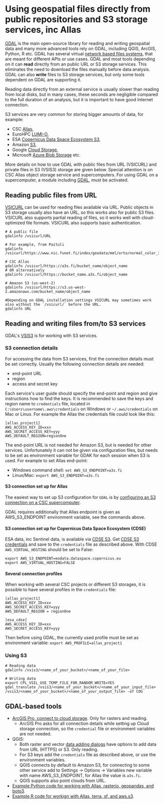 # Using geospatial files directly from public repositories and S3 storage services, inc Allas

[GDAL](https://gdal.org/) is the main open-source library for reading and writing geospatial data and many more advanced tools rely on GDAL, including QGIS, ArcGIS, Python, R etc. GDAL has several virtual [network based files systems](https://gdal.org/user/virtual_file_systems.html#network-based-file-systems), that are meant for different APIs or use cases. GDAL and most tools depending on it can **read** directly from an public URL or S3 storage services. This eliminates the need to download the files manually before data analysis. GDAL can also **write** files to S3 storage services, but only some tools dependent on GDAL are supporting it. 

Reading data directly from an external service is usually slower than reading from local disks, but in many cases, these seconds are negligible compared to the full duration of an analysis, but it is important to have good Internet connection.

S3 services are very common for storing bigger amounts of data, for example:

* CSC [Allas](../../../data/Allas/index.md),
* EuroHPC [LUMI-O](https://docs.lumi-supercomputer.eu/storage/lumio/),
* ESA [Copernicus Data Space Ecosystem S3](https://documentation.dataspace.copernicus.eu/APIs/S3.html),
* Amazon [S3](https://aws.amazon.com/pm/serv-s3/),
* Google [Cloud Storage](https://cloud.google.com/storage),
* Microsoft [Azure Blob Storage](https://azure.microsoft.com/en-us/products/storage/blobs/) etc. 

More details on how to use GDAL with public files from URL (VSICURL) and private files in S3 (VSIS3) storage are given below. Special attention is on CSC Allas object storage service and supercomputers. For using GDAL on a supercomputer, a module including [GDAL](../../../apps/gdal.md), must be activated.

## Reading public files from URL

[VSICURL](https://gdal.org/user/virtual_file_systems.html#vsicurl) can be used for reading files available via URL. Public objects in S3 storage usually also have an URL, so this works also for public S3 files. VSICURL also supports partial reading of files, so it works well with cloud-optimized file formats. VSICURL also supports basic authentication. 

```
# A public file
gdalinfo /vsicurl/URL

# For example, from Paituli
gdalinfo /vsicurl/https://www.nic.funet.fi/index/geodata/mml/orto/normal_color_3067/mara_v_25000_50/2023/N33/02m/1/N3324F.jp2

# CSC Allas
gdalinfo /vsicurl/https://a3s.fi/bucket_name/object_name
# OR alternatively
gdalinfo /vsicurl/https://bucket_name.a3s.fi/object_name

# Amazon S3 (us-west-2)
gdalinfo /vsicurl/https://s3.us-west-2.amazonaws.com/bucket_name/object_name

#Depending on GDAL installation settings VSICURL may sometimes work also without the `/vsicurl/` before the URL.
gdalinfo URL
```

## Reading and writing files from/to S3 services

GDAL's [VSIS3](https://gdal.org/user/virtual_file_systems.html#vsis3-aws-s3-files) is for working with S3 services. 


### S3 connection details

For accessing the data from S3 services, first the connection details must be set correctly. Usually the following connection details are needed:

* end-point URL
* region
* access and secret key

Each service's user guide should specify the end-point and region and give instructions how to find the keys. It is recommended to save the keys and region name to `credentials` file, located in `C:\Users\username\.aws\credentials` on Windows or `~/.aws/credentials` on Mac or Linux. For example the Allas the credentials file could look like this:

```
[allas_project1]
AWS_ACCESS_KEY_ID=xxx
AWS_SECRET_ACCESS_KEY=yyy
AWS_DEFAULT_REGION=regionOne
```

The end-point URL is not needed for Amazon S3, but is needed for other services. Unfortunately it can not be given via configuration files, but needs to be set as environment variable for GDAK for each session when S3 is used. 
For example to set Allas end-point: 

* Windows command shell: `set AWS_S3_ENDPOINT=a3s.fi`
* Linux/Mac: `export AWS_S3_ENDPOINT=a3s.fi`

#### S3 connection set up for Allas 

The easiest way to set up S3 configuration for `GDAL` is by
[configuring an S3 connection on a CSC supercomputer](../../../data/Allas/using_allas/allas-conf.md#s3-connection). 

GDAL requires additionally that Allas endpoint is given as AWS_S3_ENDPOINT environment variable, see the commands above.

#### S3 connection set up for Copernicus Data Space Ecosystem (CDSE)

ESA data, inc Sentinel data, is available via [CDSE S3](https://dataspace.copernicus.eu/). Get [CDSE S3 credentials](https://documentation.dataspace.copernicus.eu/APIs/S3.html) and save to the `credentials` file as described above. With CDSE `AWS_VIRTUAL_HOSTING` should be set to False:
```
export AWS_S3_ENDPOINT=eodata.dataspace.copernicus.eu
export AWS_VIRTUAL_HOSTING=FALSE
```

#### Several connection profiles
When working with several CSC projects or different S3 storages, it is possible to have several profiles in the `credentials` file:

```
[allas_project1]
AWS_ACCESS_KEY_ID=xxx
AWS_SECRET_ACCESS_KEY=yyy
AWS_DEFAULT_REGION = regionOne

[esa_cdse]
AWS_ACCESS_KEY_ID=xxx
AWS_SECRET_ACCESS_KEY=yyy
```

Then before using GDAL, the currently used profile must be set as environment variable: `export AWS_PROFILE=allas_project1`

### Using S3 

```
# Reading data
gdalinfo /vsis3/<name_of_your_bucket>/<name_of_your_file>

# Writing data
export CPL_VSIL_USE_TEMP_FILE_FOR_RANDOM_WRITE=YES
gdal_translate /vsis3/<name_of_your_bucket>/<name_of_your_input_file> /vsis3/<name_of_your_bucket>/<name_of_your_output_file> -of COG
```


## GDAL-based tools

 * [ArcGIS Pro, connect to cloud storage](https://pro.arcgis.com/en/pro-app/latest/help/projects/connect-to-cloud-stores.htm). Only for rasters and reading.
	* ArcGIS Pro asks for all connection details while setting up Cloud storage connection, so the `credential` file or environment variables are not needed.
 * QGIS:
 	* Both raster and vector [data adding dialogs](https://docs.qgis.org/3.28/en/docs/user_manual/managing_data_source/opening_data.html#loading-a-layer-from-a-file) have options to add data from URL (HTTPS) or S3. Only reading.
	* For S3 keys add the `credentials` file as described above, or use the environment variables.
	* QGIS connects by default to Amazon S3, for connecting to some other service add to Settings -> Options -> Variables new variable with name AWS_S3_ENDPOINT, for Allas the value is `a3s.fi`.
 	* QGIS supports also point clouds from URL. 
 * [Example Python code for working with Allas, rasterio, geopandas, and boto3](https://github.com/csc-training/geocomputing/blob/master/python/allas). 
 * [Example R code for workign with Allas, terra, sf, and aws.s3](https://github.com/csc-training/geocomputing/blob/master/R/allas/working_with_allas_from_R_S3.R). 
